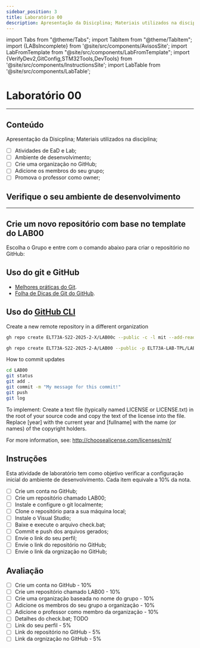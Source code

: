 ```yaml
---
sidebar_position: 3
title: Laboratório 00
description: Apresentação da Disicplina; Materiais utilizados na disciplina;
---
```


import Tabs from "@theme/Tabs";
import TabItem from "@theme/TabItem";
import {LABsIncomplete} from '@site/src/components/AvisosSite';
import LabFromTemplate from "@site/src/components/LabFromTemplate";
import {VerifyDev2,GitConfig,STM32Tools,DevTools} from '@site/src/components/InstructionsSite';
import LabTable from '@site/src/components/LabTable';

# Laboratório 00

<!-- Aviso de que este conteúdo está em construção! -->
<LABsIncomplete />

<!-- Tabela com link para atividade, inicio, fim e descrição do LAB! -->
<div style={{ display: "flex", justifyContent: "center" }}>
  <LabTable index={0} internal={false} />
</div>

---

## Conteúdo

Apresentação da Disicplina; Materiais utilizados na disciplina;

- [ ] Atividades de EaD e Lab;
- [ ] Ambiente de desenvolvimento;
- [ ] Crie uma organização no GitHub;
- [ ] Adicione os membros do seu grupo;
- [ ] Promova o professor como owner;

## Verifique o seu ambiente de desenvolvimento

<!-- List of Dev Tools -->
<DevTools />

<!-- Configure o git -->
<GitConfig />

---

<!-- List of STM32Cube Tools -->
<STM32Tools />

## Crie um novo repositório com base no template do LAB00

Escolha o Grupo e entre com o comando abaixo para criar o repositório no GitHub:

<!-- Gera instruções para criar o repositório no GitHub por grupo com base no template do laboratório. -->
<LabFromTemplate labNumber="LAB00" opts="-c" />

## Uso do git e GitHub

- [Melhores práticas do Git](/docs/git-best-practices).
- [Folha de Dicas de Git do GitHub](/docs/github-git-cheat-sheet).

## Uso do [GitHub CLI](/docs/github-cli)

Create a new remote repository in a different organization

```bash
gh repo create ELT73A-S22-2025-2-X/LAB00c --public -c -l mit --add-readme -g C
```

```bash
gh repo create ELT73A-S22-2025-2-A/LAB00 --public -p ELT73A-LAB-TPL/LAB00
```

How to commit updates

```bash
cd LAB00
git status
git add .
git commit -m "My message for this commit!"
git push
git log
```

To implement: Create a text file (typically named LICENSE or LICENSE.txt) in the root of your source code and copy the text of the license into the file. Replace [year] with the current year and [fullname] with the name (or names) of the copyright holders.

For more information, see: http://choosealicense.com/licenses/mit/



## Instruções

Esta atividade de laboratório tem como objetivo verificar a configuração inicial do ambiente de desenvolvimento. Cada item equivale a 10% da nota.

- [ ] Crie um conta no GitHub;
- [ ] Crie um repositório chamado LAB00;
- [ ] Instale e configure o git localmente;
- [ ] Clone o repositório para a sua máquina local;
- [ ] Instale o Visual Studio;
- [ ] Baixe e execute o arquivo check.bat;
- [ ] Commit e push dos arquivos gerados;
- [ ] Envie o link do seu perfil;
- [ ] Envie o link do repositório no GitHub;
- [ ] Envie o link da orgnização no GitHub;

## Avaliação

- [ ] Crie um conta no GitHub - 10%
- [ ] Crie um repositório chamado LAB00 - 10%
- [ ] Crie uma organização baseada no nome do grupo - 10%
- [ ] Adicione os membros do seu grupo a organização - 10%
- [ ] Adicione o professor como membro da organização - 10%
- [ ] Detalhes do check.bat; TODO
- [ ] Link do seu perfil - 5%
- [ ] Link do repositório no GitHub - 5%
- [ ] Link da orgnização no GitHub - 5%
